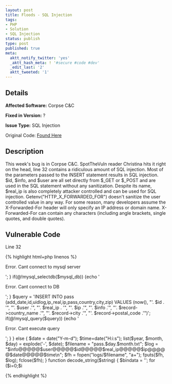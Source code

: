```yaml
---
layout: post
title: Floods - SQL Injection
tags:
- PHP
- Solution
- SQL Injection
status: publish
type: post
published: true
meta:
  aktt_notify_twitter: 'yes'
  _aktt_hash_meta: ! '#secure #code #dev'
  _edit_last: '2'
  aktt_tweeted: '1'
---
```

## Details
__Affected Software:__ Corpse C&C

__Fixed in Version:__  ?

__Issue Type:__ SQL Injection

Original Code: <a href="http://spotthevuln.com/2011/07/floods/">Found Here</a>

## Description
This week's bug is in Corpse C&C. SpotTheVuln reader Christina hits it right on the head,  line 32 contains a ridiculous amount of SQL injection. Most of the parameters passed to the INSERT statement results in SQL injection. $id, $info, and $user are all set directly from $_GET or $_POST and are used in the SQL statement without any sanitization. Despite its name, $real_ip is also completely attacker controlled and can be used for SQL injection. Getenv("HTTP_X_FORWARDED_FOR") doesn't sanitize the user controlled value in any way. For some reason, many developers assume the X-Forwarded-For header will only specify an IP address or domain name. X-Forwarded-For can contain any characters (including angle brackets, single quotes, and double quotes).

## Vulnerable Code
Line 32

{% highlight html+php linenos %}
<?php

$use_mysql = 1;

if ($use_mysql == 1) {
	require_once('./mysqllog.php');
	require_once('./geoipcity.inc');
}

$ip = getenv("REMOTE_ADDR");
$real_ip = getenv("HTTP_X_FORWARDED_FOR");

if (isset($_GET['id'])) {
	$id = $_GET['id'];
} else {
	$id = $_POST['id'];
}

$info = $_POST['info'];
$user = $_POST['user'];

if ($use_mysql == 1) {
	//-----------------------------------
	$gi = geoip_open('./GeoIPCity.dat', GEOIP_STANDARD);
	$record = geoip_record_by_addr($gi, $ip);
	geoip_close($gi);
	//-----------------------------------
	$info = decode_string($info);
	if(@!mysql_connect($mysql_host,$mysql_login,$mysql_pass)) {echo '<p class="err"> Error. Cant connect to mysql server </p>'; }
	if(@!mysql_selectdb($mysql_db)) {echo '<p class="err"> Error. Cant connect to DB</p>'; }
	$query = 'INSERT INTO pass (add_date,id,uidlog,ip_real,ip,pass,country,city,zip)
			  VALUES (now(), "'. $id . '", "'. $user .'", "'. $real_ip . '", "'. $ip .'", "'. $info .'", "'. $record->country_name .'", "'. $record->city .'", "'. $record->postal_code .'")';
	if(@!mysql_query($query)) {echo '<p class="err"> Error. Cant execute query</p>';  }
}
else {
	$date = date("Y-m-d");
	$time=date("H:i:s");

	list($year, $month, $day) = explode('-', $date);
	$filename = "pass.$day.$month.txt";
	$log = "$info@@@@@$user@@@@@$id@@@@@$real_ip@@@@@$ip@@@@@$date@@@@@$time\n";
	$fh = fopen("logs/$filename", "a+");
	fputs($fh, $log);
	fclose($fh);
}

function decode_string($string) {
    $bindata = '';
    for ($i=0;$i<strlen($string);$i+=2) {
        $bindata.=chr(hexdec(substr($string,$i,2)));
    }
    return addslashes($bindata);
}
?>
{% endhighlight %}

